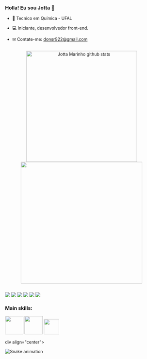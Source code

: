 ### Holla! Eu sou Jotta 👋

- 📓 Tecnico em Química - UFAL
- 💻 Iniciante, desenvolvedor front-end.
- ✉ Contate-me: donsr922@gmail.com


  ##


<div align="center">  
  
<img width="365px" src="https://github-readme-stats.vercel.app/api?username=Jottamarinho&show_icons=true&count_private=true&hide_border=true&title_color=101010&icon_color=101010&text_color=101010&bg_color=D3D1D1" alt="Jotta Marinho github stats" /> 
  
  
  <img width="400px" src="https://github-readme-stats.vercel.app/api/top-langs/?username=Jottamarinho&layout=compact&hide_border=true&title_color=101010&text_color=101010&bg_color=D3D1D1" />
</div>

##

   <div>
  <a href="Email:donsr922@gmail.com" target="_blank"><img src="https://img.shields.io/badge/Gmail-D14836?style=for-the-badge&logo=gmail&logoColor=white"></a>
  <a href="https://discord.gg/yejXVXxzfe" target="_blank"><img src="https://img.shields.io/badge/Discord-7289DA?style=for-the-badge&logo=discord&logoColor=white"></a>
  <a href="https://twitter.com/jottaxalone" target="_blank"><img src="https://img.shields.io/badge/Twitter-1DA1F2?style=for-the-badge&logo=twitter&logoColor=white"></a>
  <a href="https://www.linkedin.com/in/jo%C3%A3o-paulo-marinho-santos-068156251/" target="_blank"><img src="https://img.shields.io/badge/LinkedIn-0077B5?style=for-the-badge&logo=linkedin&logoColor=white"></a>
  <a href="https://www.instagram.com/jottamarinhoo/" target="_blank"><img src="https://img.shields.io/badge/Instagram-E4405F?style=for-the-badge&logo=instagram&logoColor=white"></a>
     <a href="https://www.twitch.tv/jottdark" target="_blank"><img src="https://img.shields.io/badge/Twitch-9146FF?style=for-the-badge&logo=twitch&logoColor=white"></a>
   </div>


### Main skills:
  <div>
  <a href="HTML5" target"_blank"><img src="https://cdn.discordapp.com/attachments/1060190806000017511/1065264711429541958/65687_html_logo_html5_5_five_icon.png" Width="60"></a>
  <a href="CSS3" target"_blank"><img src="https://cdn.discordapp.com/attachments/1060190806000017511/1065264693045887037/294692_css3_icon.png" Width="60"></a>
  <a href="CSS3" target"_blank"><img src="https://cdn.discordapp.com/attachments/1060190806000017511/1065265701167845396/4373282_adobe_logo_logos_photoshop_icon.png" Width="50"></a>

div align="center">

  ![Snake animation](https://github.com/Jottamarinho/blob/output/github-contribution-grid-snake.svg)
  
</div>
